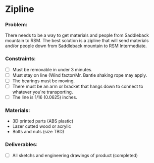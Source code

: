 # Zipline
### Problem:
There needs to be a way to get materials and people from Saddleback mountain to RSM. The best solution is a zipline that will send materials and/or people down from Saddleback mountain to RSM Intermediate.
### Constraints:
- [ ] Must be removable in under 3 minutes.
- [ ] Must stay on line (Wind factor/Mr. Bantle shaking rope may apply.
- [ ] The bearings must be moving.
- [ ] There must be an arm or bracket that hangs down to connect to whatever you're transporting.
- [ ] The line is 1/16 (0.0625) inches.
### Materials:
- 3D printed parts (ABS plastic)
- Lazer cutted wood or acrylic
- Bolts and nuts (size TBD)
### Deliverables:
- [ ] All sketchs and engineering drawings of product (completed)
